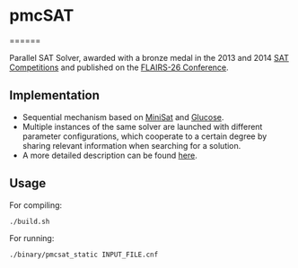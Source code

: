 # pmcSAT
======

Parallel SAT Solver, awarded with a bronze medal in the 2013 and 2014 [SAT Competitions](http://www.satcompetition.org/) and published on the [FLAIRS-26 Conference](http://www.flairs.com/).

## Implementation

* Sequential mechanism based on [MiniSat](http://minisat.se/) and [Glucose](http://www.labri.fr/perso/lsimon/glucose/).
* Multiple instances of the same solver are launched with different parameter configurations, which cooperate to a certain degree by sharing relevant information when searching for a solution. 
* A more detailed description can be found [here](http://www.aaai.org/ocs/index.php/FLAIRS/FLAIRS13/paper/viewFile/5875/6048).

## Usage

For compiling:

```
./build.sh 
```

For running:
```
./binary/pmcsat_static INPUT_FILE.cnf
```

